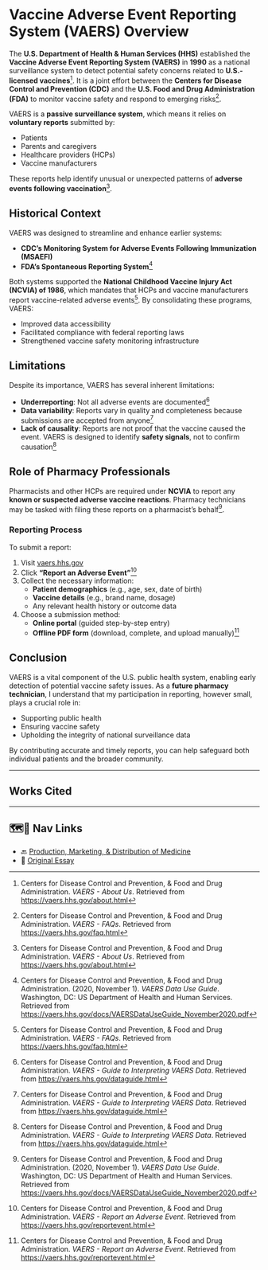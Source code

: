 # Vaccine Adverse Event Reporting System (VAERS) Overview

The **U.S. Department of Health & Human Services (HHS)** established the **Vaccine Adverse Event Reporting System (VAERS)** in **1990** as a national surveillance system to detect potential safety concerns related to **U.S.-licensed vaccines**[^1]. It is a joint effort between the **Centers for Disease Control and Prevention (CDC)** and the **U.S. Food and Drug Administration (FDA)** to monitor vaccine safety and respond to emerging risks[^4].

VAERS is a **passive surveillance system**, which means it relies on **voluntary reports** submitted by:

- Patients  
- Parents and caregivers  
- Healthcare providers (HCPs)  
- Vaccine manufacturers  

These reports help identify unusual or unexpected patterns of **adverse events following vaccination**[^1].

## Historical Context

VAERS was designed to streamline and enhance earlier systems:

- **CDC’s Monitoring System for Adverse Events Following Immunization (MSAEFI)**  
- **FDA’s Spontaneous Reporting System**[^5]

Both systems supported the **National Childhood Vaccine Injury Act (NCVIA) of 1986**, which mandates that HCPs and vaccine manufacturers report vaccine-related adverse events[^4]. By consolidating these programs, VAERS:

- Improved data accessibility  
- Facilitated compliance with federal reporting laws  
- Strengthened vaccine safety monitoring infrastructure  

## Limitations

Despite its importance, VAERS has several inherent limitations:

- **Underreporting**: Not all adverse events are documented[^3]  
- **Data variability**: Reports vary in quality and completeness because submissions are accepted from anyone[^3]  
- **Lack of causality**: Reports are not proof that the vaccine caused the event. VAERS is designed to identify **safety signals**, not to confirm causation[^3]

## Role of Pharmacy Professionals

Pharmacists and other HCPs are required under **NCVIA** to report any **known or suspected adverse vaccine reactions**. Pharmacy technicians may be tasked with filing these reports on a pharmacist’s behalf[^5].

### Reporting Process

To submit a report:

1. Visit [vaers.hhs.gov](https://vaers.hhs.gov)
2. Click **“Report an Adverse Event”**[^2]
3. Collect the necessary information:
   - **Patient demographics** (e.g., age, sex, date of birth)  
   - **Vaccine details** (e.g., brand name, dosage)  
   - Any relevant health history or outcome data  
4. Choose a submission method:
   - **Online portal** (guided step-by-step entry)  
   - **Offline PDF form** (download, complete, and upload manually)[^2]

## Conclusion

VAERS is a vital component of the U.S. public health system, enabling early detection of potential vaccine safety issues. As a **future pharmacy technician**, I understand that my participation in reporting, however small, plays a crucial role in:

- Supporting public health
- Ensuring vaccine safety
- Upholding the integrity of national surveillance data

By contributing accurate and timely reports, you can help safeguard both individual patients and the broader community.

---

## Works Cited

[^1]: Centers for Disease Control and Prevention, & Food and Drug Administration. *VAERS - About Us*. Retrieved from <https://vaers.hhs.gov/about.html>  
[^2]: Centers for Disease Control and Prevention, & Food and Drug Administration. *VAERS - Report an Adverse Event*. Retrieved from <https://vaers.hhs.gov/reportevent.html>
[^3]: Centers for Disease Control and Prevention, & Food and Drug Administration. *VAERS - Guide to Interpreting VAERS Data*. Retrieved from <https://vaers.hhs.gov/dataguide.html>  
[^4]: Centers for Disease Control and Prevention, & Food and Drug Administration. *VAERS - FAQs*. Retrieved from <https://vaers.hhs.gov/faq.html>  
[^5]: Centers for Disease Control and Prevention, & Food and Drug Administration. (2020, November 1). *VAERS Data Use Guide*. Washington, DC: US Department of Health and Human Services. Retrieved from <https://vaers.hhs.gov/docs/VAERSDataUseGuide_November2020.pdf>

---

## 🗺️🔗 Nav Links

- 🔙 [Production, Marketing, & Distribution of Medicine](../../discovery_manufacture.md#public-safety--recalls)
- 🥚 [Original Essay](./essay_understanding_vaers.pdf)
